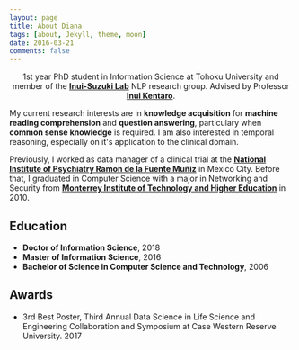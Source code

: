 ```yaml
---
layout: page
title: About Diana
tags: [about, Jekyll, theme, moon]
date: 2016-03-21
comments: false
---
```

    
<center>1st year PhD student in Information Science at Tohoku University and member of the <a href="http://www.cl.ecei.tohoku.ac.jp/" target="_blank"><b>Inui-Suzuki Lab</b></a> NLP research group. Advised by Professor <a href="http://www.cl.ecei.tohoku.ac.jp/~inui/" target="_blank"><b>Inui Kentaro</b></a>.</center>

My current research interests are in **knowledge acquisition** for **machine reading comprehension** and **question answering**, particulary when **common sense knowledge** is required. I am also interested in temporal reasoning, especially on it's application to the clinical domain.

Previously, I worked as data manager of a clinical trial at the <a href="https://mentalhealth.apec.org/partners/mexico/mexico-ram%C3%B3n-de-la-fuente-mu%C3%B1iz-national-institute-psychiatry" target="_blank"><b>National Institute of Psychiatry Ramon de la Fuente Muñiz</b></a> in Mexico City. Before that, I graduated in Computer Science with a major in Networking and Security from <a href="https://tec.mx/en/ciudad-de-mexico" target="_blank"><b>Monterrey Institute of Technology and Higher Education</b></a> in 2010.

## Education
* **Doctor of Information Science**, 2018
* **Master of Information Science**, 2016 
* **Bachelor of Science in Computer Science and Technology**, 2006

## Awards
* 3rd Best Poster, Third Annual Data Science in Life Science and Engineering Collaboration and Symposium at Case Western Reserve University. 2017
